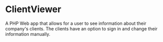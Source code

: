 # ClientViewer
A PHP Web app that allows for a user to see information about their company's clients. The clients have an option to sign in and change their information manually.